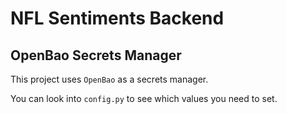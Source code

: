 # NFL Sentiments Backend

## OpenBao Secrets Manager
This project uses `OpenBao` as a secrets manager.

You can look into `config.py` to see which values you need to set.
